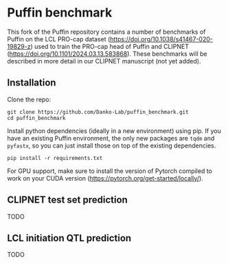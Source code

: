 
# Puffin benchmark

This fork of the Puffin repository contains a number of benchmarks of Puffin on the LCL PRO-cap dataset (https://doi.org/10.1038/s41467-020-19829-z) used to train the PRO-cap head of Puffin and CLIPNET (https://doi.org/10.1101/2024.03.13.583868). These benchmarks will be described in more detail in our CLIPNET manuscript (not yet added).

## Installation

Clone the repo:

```
git clone https://github.com/Danko-Lab/puffin_benchmark.git
cd puffin_benchmark
```

Install python dependencies (ideally in a new environment) using pip. If you have an existing Puffin environment, the only new packages are `tqdm` and `pyfastx`, so you can just install those on top of the existing dependencies.

```
pip install -r requirements.txt
```

For GPU support, make sure to install the version of Pytorch compiled to work on your CUDA version (https://pytorch.org/get-started/locally/). 

## CLIPNET test set prediction

TODO

## LCL initiation QTL prediction

TODO

